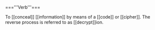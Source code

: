 ==='''Verb'''===

To [[conceal]] [[information]] by means of a [[code]] or [[cipher]]. The reverse process is referred to as [[decrypt]]ion.